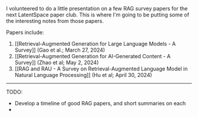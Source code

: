 I volunteered to do a little presentation on a few RAG survey papers for the next LatentSpace paper club. This is where I'm going to be putting some of the interesting notes from those papers.

Papers include:
1. [[Retrieval-Augmented Generation for Large Language Models - A Survey]] (Gao et al.; March 27, 2024)
2. [[Retrieval-Augmented Generation for AI-Generated Content - A Survey]] (Zhao et al; May 2, 2024)
3. [[RAG and RAU - A Survey on Retrieval-Augmented Language Model in Natural Language Processing]] (Hu et al; April 30, 2024)

----

TODO:
- Develop a timeline of good RAG papers, and short summaries on each
- 


